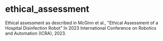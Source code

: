 # ethical_assessment
Ethical assessment as described in McGinn et al., "Ethical Assessment of a Hospital Disinfection Robot" In 2023 International Conference on Robotics and Automation (ICRA), 2023.
